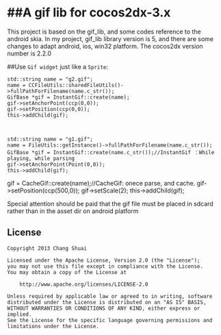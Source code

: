 ##A gif lib for cocos2dx-3.x
===================

This project is based on the gif_lib, and some codes reference to the android skia.
In my project, gif_lib library version is 5, and there are some changes to adapt android, ios, win32 platform.
The cocos2dx version number is 2.2.0 


##Use 
`Gif widget` just like a `Sprite`:

	std::string name = "g2.gif";
	name = CCFileUtils::sharedFileUtils()->fullPathForFilename(name.c_str());
	GifBase *gif = InstantGif::create(name);
	gif->setAnchorPoint(ccp(0,0));
	gif->setPosition(ccp(0,0));
	this->addChild(gif);


	
	std::string name = "g1.gif";
	name = FileUtils::getInstance()->fullPathForFilename(name.c_str());
	GifBase *gif = InstantGif::create(name.c_str());//InstantGif ：While playing, while parsing
	gif->setAnchorPoint(Point(0,0));
	this->addChild(gif);
  
  gif = CacheGif::create(name);//CacheGif: onece parse, and cache.
	gif->setPosition(ccp(500,0));
	gif->setScale(2);
	this->addChild(gif);
	
Special attention should be paid that the gif file must be placed in sdcard rather than in the asset dir on android platform

## License

```
Copyright 2013 Chang Shuai

Licensed under the Apache License, Version 2.0 (the "License");
you may not use this file except in compliance with the License.
You may obtain a copy of the License at

    http://www.apache.org/licenses/LICENSE-2.0

Unless required by applicable law or agreed to in writing, software
distributed under the License is distributed on an "AS IS" BASIS,
WITHOUT WARRANTIES OR CONDITIONS OF ANY KIND, either express or implied.
See the License for the specific language governing permissions and
limitations under the License.
    
```

